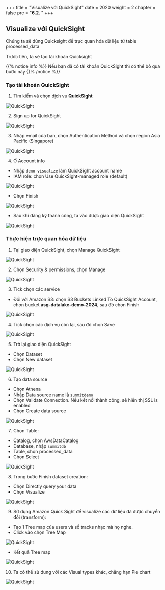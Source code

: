 +++
title = "Visualize với QuickSight"
date = 2020
weight = 2
chapter = false
pre = "<b>6.2. </b>"
+++

## Visualize với QuickSight

Chúng ta sẽ dùng Quicksight để trực quan hóa dữ liệu từ table processed_data

Trước tiên, ta sẽ tạo tài khoản Quicksight

{{% notice info %}}
Nếu bạn đã có tài khoản QuickSight thì có thể bỏ qua bước này
{{% /notice %}}

### Tạo tài khoản QuickSight

1. Tìm kiếm và chọn dịch vụ **QuickSight**

![QuickSight](/images/6/6.2/quicksight.png?width=90pc)

2. Sign up for QuickSight

![QuickSight](/images/6/6.2/signup_ud.png?width=90pc)

3. Nhập email của bạn, chọn Authentication Method và chọn region Asia Pacific (Singapore)

![QuickSight](/images/6/6.2/quicksight_form_ud.png?width=90pc)

4. Ở Account info

- Nhập `demo-visualize` làm QuickSight account name
- IAM role: chọn Use QuickSight-managed role (default)

![QuickSight](/images/6/6.2/quicksight_form2.png?width=90pc)

- Chọn Finish

![QuickSight](/images/6/6.2/fiinish_signup.png?width=90pc)

- Sau khi đăng ký thành công, ta vào được giao diện QuickSight

![QuickSight](/images/6/6.2/quicksight_dashboard.png?width=90pc)

### Thực hiện trực quan hóa dữ liệu

1. Tại giao diện QuickSight, chọn Manage QuickSight

![QuickSight](/images/6/6.2/manage_quicksight.png?width=90pc)

2. Chọn Security & permissions, chọn Manage

![QuickSight](/images/6/6.2/click_manage_setting.png?width=90pc)

3. Tick chọn các service

- Đối với Amazon S3: chọn S3 Buckets Linked To QuickSight Account, chọn bucket **asg-datalake-demo-2024**, sau đó chọn Finish

![QuickSight](/images/6/6.2/allow_s3.png?width=90pc)

4. Tick chọn các dịch vụ còn lại, sau đó chọn Save

![QuickSight](/images/6/6.2/save_allow.png?width=90pc)

5. Trở lại giao diện QuickSight

- Chọn Dataset
- Chọn New dataset

![QuickSight](/images/6/6.2/create_dataset_btn_ud.png?width=90pc)

6. Tạo data source

- Chọn Athena
- Nhập Data source name là `summitdemo`
- Chọn Validate Connection. Nếu kết nối thành công, sẽ hiển thị SSL is enabled
- Chọn Create data source

![QuickSight](/images/6/6.2/create_data_source.png?width=90pc)

7. Chọn Table:

- Catalog, chọn AwsDataCatalog
- Database, nhập `summitdb`
- Table, chọn processed_data
- Chọn Select

![QuickSight](/images/6/6.2/select_table.png?width=90pc)

8. Trong bước Finish dataset creation:

- Chọn Directly query your data
- Chọn Visualize

![QuickSight](/images/6/6.2/finish_create_dataset.png?width=90pc)

9. Sử dụng Amazon Quick Sight để visualize các dữ liệu đã được chuyển đổi (transform):

- Tạo 1 Tree map của users và số tracks nhạc mà họ nghe.
- Click vào chọn Tree Map

![QuickSight](/images/6/6.2/tree_map.png?width=90pc)

- Kết quả Tree map

![QuickSight](/images/6/6.2/treemap.png?width=90pc)

10. Ta có thể sử dung với các Visual types khác, chẳng hạn Pie chart

![QuickSight](/images/6/6.2/piechart.png?width=90pc)
